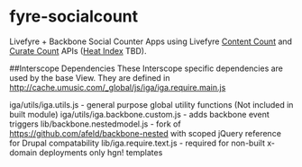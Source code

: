 fyre-socialcount
================
Livefyre + Backbone Social Counter Apps using Livefyre [Content Count](https://github.com/Livefyre/livefyre-docs/wiki/Content-Count-API) and [Curate Count](https://github.com/Livefyre/livefyre-docs/wiki/Curation-Count-API-(DRAFT)) APIs ([Heat Index](https://github.com/Livefyre/livefyre-docs/wiki/Heat-Index-API) TBD). 




##Interscope Dependencies
These Interscope specific dependencies are used by the base View. They are defined in http://cache.umusic.com/_global/js/iga/iga.require.main.js 

iga/utils/iga.utils.js - general purpose global utility functions (Not included in built module)
iga/utils/iga.backbone.custom.js - adds backbone event triggers
lib/backbone.nestedmodel.js - fork of https://github.com/afeld/backbone-nested with scoped jQuery reference for Drupal compatability
lib/iga.require.text.js - required for non-built x-domain deployments only hgn! templates
